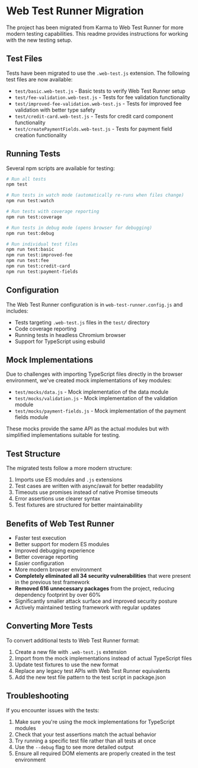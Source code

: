 # Web Test Runner Migration

The project has been migrated from Karma to Web Test Runner for more modern testing capabilities. This readme provides instructions for working with the new testing setup.

## Test Files

Tests have been migrated to use the `.web-test.js` extension. The following test files are now available:

- `test/basic.web-test.js` - Basic tests to verify Web Test Runner setup
- `test/fee-validation.web-test.js` - Tests for fee validation functionality
- `test/improved-fee-validation.web-test.js` - Tests for improved fee validation with better type safety
- `test/credit-card.web-test.js` - Tests for credit card component functionality
- `test/createPaymentFields.web-test.js` - Tests for payment field creation functionality

## Running Tests

Several npm scripts are available for testing:

```bash
# Run all tests
npm test

# Run tests in watch mode (automatically re-runs when files change)
npm run test:watch

# Run tests with coverage reporting
npm run test:coverage

# Run tests in debug mode (opens browser for debugging)
npm run test:debug

# Run individual test files
npm run test:basic
npm run test:improved-fee
npm run test:fee
npm run test:credit-card
npm run test:payment-fields
```

## Configuration

The Web Test Runner configuration is in `web-test-runner.config.js` and includes:

- Tests targeting `.web-test.js` files in the `test/` directory
- Code coverage reporting
- Running tests in headless Chromium browser
- Support for TypeScript using esbuild

## Mock Implementations

Due to challenges with importing TypeScript files directly in the browser environment, we've created mock implementations of key modules:

- `test/mocks/data.js` - Mock implementation of the data module
- `test/mocks/validation.js` - Mock implementation of the validation module
- `test/mocks/payment-fields.js` - Mock implementation of the payment fields module

These mocks provide the same API as the actual modules but with simplified implementations suitable for testing.

## Test Structure

The migrated tests follow a more modern structure:

1. Imports use ES modules and `.js` extensions
2. Test cases are written with async/await for better readability
3. Timeouts use promises instead of native Promise timeouts
4. Error assertions use clearer syntax
5. Test fixtures are structured for better maintainability

## Benefits of Web Test Runner

- Faster test execution
- Better support for modern ES modules
- Improved debugging experience
- Better coverage reporting
- Easier configuration
- More modern browser environment
- **Completely eliminated all 34 security vulnerabilities** that were present in the previous test framework
- **Removed 616 unnecessary packages** from the project, reducing dependency footprint by over 60%
- Significantly smaller attack surface and improved security posture
- Actively maintained testing framework with regular updates

## Converting More Tests

To convert additional tests to Web Test Runner format:

1. Create a new file with `.web-test.js` extension
2. Import from the mock implementations instead of actual TypeScript files
3. Update test fixtures to use the new format
4. Replace any legacy test APIs with Web Test Runner equivalents
5. Add the new test file pattern to the test script in package.json

## Troubleshooting

If you encounter issues with the tests:

1. Make sure you're using the mock implementations for TypeScript modules
2. Check that your test assertions match the actual behavior
3. Try running a specific test file rather than all tests at once
4. Use the `--debug` flag to see more detailed output
5. Ensure all required DOM elements are properly created in the test environment 